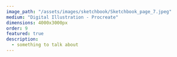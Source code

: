 ```yaml
---
image_path: "/assets/images/sketchbook/Sketchbook_page_7.jpeg"
medium: "Digital Illustration - Procreate"
dimensions: 4000x3000px 
order: 9
featured: true
description:
  - something to talk about 
---
```



